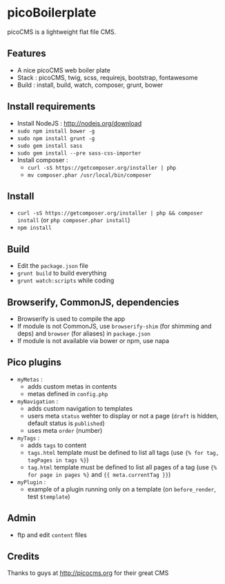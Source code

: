 picoBoilerplate
===============

picoCMS is a lightweight flat file CMS.

Features
--------
- A nice picoCMS web boiler plate
- Stack : picoCMS, twig, scss, requirejs, bootstrap, fontawesome
- Build : install, build, watch, composer, grunt, bower

Install requirements
--------------------
- Install NodeJS : http://nodejs.org/download
- `sudo npm install bower -g`
- `sudo npm install grunt -g`
- `sudo gem install sass`
- `sudo gem install --pre sass-css-importer`
- Install composer :
    - `curl -sS https://getcomposer.org/installer | php`
    - `mv composer.phar /usr/local/bin/composer`

Install
-------
- `curl -sS https://getcomposer.org/installer | php && composer install` (or `php composer.phar install`)
- `npm install`

Build
-----
- Edit the `package.json` file
- `grunt build` to build everything
- `grunt watch:scripts` while coding

Browserify, CommonJS, dependencies
----------------------------------
- Browserify is used to compile the app
- If module is not CommonJS, use `browserify-shim` (for shimming and deps) and `browser` (for aliases) in `package.json`
- If module is not available via bower or npm, use napa

Pico plugins
------------
- `myMetas` : 
    - adds custom metas in contents
    - metas defined in `config.php`
- `myNavigation` : 
    - adds custom navigation to templates 
    - users meta `status` wehter to display or not a page (`draft` is hidden, default status is `published`)
    - uses meta `order` (number)
- `myTags` :
    - adds `tags` to content
    - `tags.html` template must be defined to list all tags (use `{% for tag, tagPages in tags %}`)
    - `tag.html` template must be defined to list all pages of a tag (use `{% for page in pages %}` and `{{ meta.currentTag }}`)
- `myPlugin` :
    - example of a plugin running only on a template (on `before_render`, test `$template`)

Admin
-----
- ftp and edit `content` files

Credits
-------
Thanks to guys at http://picocms.org for their great CMS